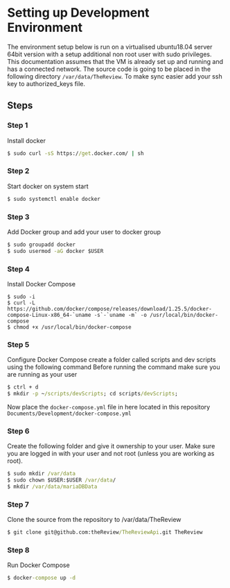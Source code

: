 # Setting up Development Environment

The environment setup below is run on a virtualised ubuntu18.04 server 64bit version with a setup additional non root user with sudo privileges. This documentation assumes that the VM is already set up and running and has a connected network. The source code is going to be placed in the following directory `/var/data/TheReview`. To make sync easier add your ssh key to authorized_keys file. 

## Steps
### Step 1
Install docker
```cmd
$ sudo curl -sS https://get.docker.com/ | sh
```

### Step 2
Start docker on system start
```cmd
$ sudo systemctl enable docker
```

### Step 3
Add Docker group and add your user to docker group
```cmd
$ sudo groupadd docker
$ sudo usermod -aG docker $USER
```

### Step 4
Install Docker Compose
```
$ sudo -i
$ curl -L https://github.com/docker/compose/releases/download/1.25.5/docker-compose-Linux-x86_64-`uname -s`-`uname -m` -o /usr/local/bin/docker-compose
$ chmod +x /usr/local/bin/docker-compose
```

### Step 5
Configure Docker Compose
create a folder called scripts and dev scripts using the following command
Before running the command make sure you are running as your user 
```cmd
$ ctrl + d
$ mkdir -p ~/scripts/devScripts; cd scripts/devScripts;
```
Now place the `docker-compose.yml` file in here located in this repository `Documents/Development/docker-compose.yml`

### Step 6
Create the following folder and give it ownership to your user. Make sure you are logged in with your user and not root (unless you are working as root).
```cmd
$ sudo mkdir /var/data
$ sudo chown $USER:$USER /var/data/
$ mkdir /var/data/mariaDBData
```

### Step 7
Clone the source from the repository to /var/data/TheReview
```cmd
$ git clone git@github.com:theReview/TheReviewApi.git TheReview
```

### Step 8
Run Docker Compose
```cmd
$ docker-compose up -d
```